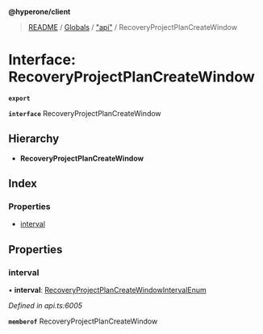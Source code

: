 **@hyperone/client**

> [README](../README.md) / [Globals](../globals.md) / ["api"](../modules/_api_.md) / RecoveryProjectPlanCreateWindow

# Interface: RecoveryProjectPlanCreateWindow

**`export`** 

**`interface`** RecoveryProjectPlanCreateWindow

## Hierarchy

* **RecoveryProjectPlanCreateWindow**

## Index

### Properties

* [interval](_api_.recoveryprojectplancreatewindow.md#interval)

## Properties

### interval

•  **interval**: [RecoveryProjectPlanCreateWindowIntervalEnum](../enums/_api_.recoveryprojectplancreatewindowintervalenum.md)

*Defined in api.ts:6005*

**`memberof`** RecoveryProjectPlanCreateWindow
